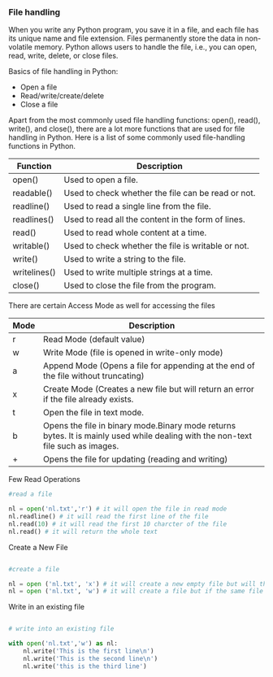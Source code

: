 
### File handling
When you write any Python program, you save it in a file, and each file has its unique name and file extension. Files permanently store the data in non-volatile memory. Python allows users to handle the file, i.e., you can open, read, write, delete, or close files.

Basics of file handling in Python:

* Open a file 
* Read/write/create/delete
* Close a file

Apart from the most commonly used file handling functions: open(), read(), write(), and close(), there are a lot more functions that are used for file handling in Python.
Here is a list of some commonly used file-handling functions in Python.

| Function | Description |
|--|--|
| open() | Used to open a file. |
| readable() | Used to check whether the file can be read or not. |
| readline() | Used to read a single line from the file. |
| readlines() | Used to read all the content in the form of lines. |
| read() | Used to read whole content at a time. |
| writable() | Used to check whether the file is writable or not. |
| write() | Used to write a string to the file. |
| writelines() | Used to write multiple strings at a time. |
| close() | Used to close the file from the program. |

There are certain Access Mode as well for accessing the files

| Mode | Description |
| -- | -- |
| r | Read Mode (default value)|
| w| Write Mode (file is opened in write-only mode)|
| a| Append Mode (Opens a file for appending at the end of the file without truncating)|
| x| Create Mode (Creates a new file but will return an error if the file already exists.|
| t| Open the file in text mode.|
| b| Opens the file in binary mode.Binary mode returns bytes. It is mainly used while dealing with the non-text file such as images.|
| +| Opens the file for updating (reading and writing)|

Few Read Operations

```python
#read a file

nl = open('nl.txt','r') # it will open the file in read mode
nl.readline() # it will read the first line of the file
nl.read(10) # it will read the first 10 charcter of the file
nl.read() # it will return the whole text

```
Create a New File

```python

#create a file

nl = open ('nl.txt', 'x') # it will create a new empty file but will throw an error if the same file name exists
nl = open ('nl.txt', 'w') # it will create a file but if the same file name exist it will overwrite

```

Write in an existing file

```python

# write into an existing file

with open('nl.txt','w') as nl:
    nl.write('This is the first line\n')
    nl.write('This is the second line\n')
    nl.write('this is the third line')

```